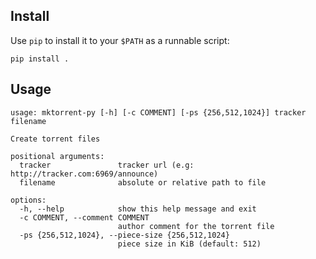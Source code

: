## Install

Use `pip` to install it to your `$PATH` as a runnable script:
```
pip install .
```

## Usage
```
usage: mktorrent-py [-h] [-c COMMENT] [-ps {256,512,1024}] tracker filename

Create torrent files

positional arguments:
  tracker               tracker url (e.g: http://tracker.com:6969/announce)
  filename              absolute or relative path to file

options:
  -h, --help            show this help message and exit
  -c COMMENT, --comment COMMENT
                        author comment for the torrent file
  -ps {256,512,1024}, --piece-size {256,512,1024}
                        piece size in KiB (default: 512)
```